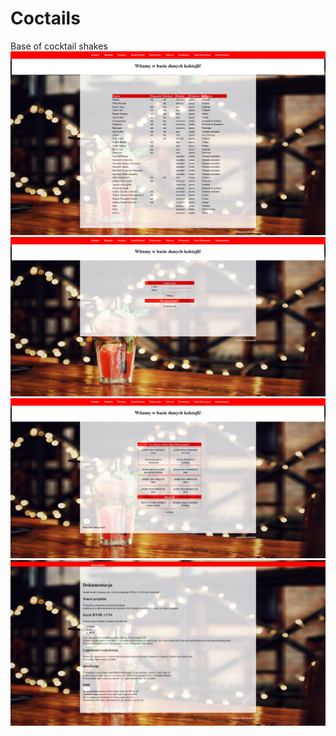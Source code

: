 # Coctails
Base of cocktail shakes
![Main](https://raw.githubusercontent.com/olgadobrzanska/Coctails/master/image/1.png)
![Rejestracja](https://raw.githubusercontent.com/olgadobrzanska/Coctails/master/image/3.png)
![Form](https://raw.githubusercontent.com/olgadobrzanska/Coctails/master/image/4.png)
![Doc](https://raw.githubusercontent.com/olgadobrzanska/Coctails/master/image/2.png)
